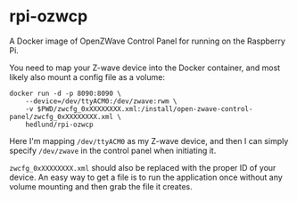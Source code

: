 # rpi-ozwcp

A Docker image of OpenZWave Control Panel for running on the Raspberry Pi.

You need to map your Z-wave device into the Docker container, and most likely also mount
a config file as a volume:

	docker run -d -p 8090:8090 \
    	--device=/dev/ttyACM0:/dev/zwave:rwm \
    	-v $PWD/zwcfg_0xXXXXXXXX.xml:/install/open-zwave-control-panel/zwcfg_0xXXXXXXXX.xml \
    	hedlund/rpi-ozwcp

Here I'm mapping `/dev/ttyACM0` as my Z-wave device, and then I can simply specify `/dev/zwave`
in the control panel when initiating it.

`zwcfg_0xXXXXXXXX.xml` should also be replaced with the proper ID of your device. An easy way
to get a file is to run the application once without any volume mounting and then grab the file
it creates.

